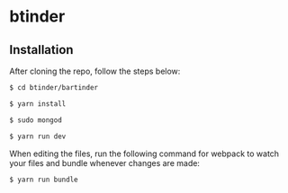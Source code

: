 # btinder

## Installation

After cloning the repo, follow the steps below:
```sh
$ cd btinder/bartinder
```
```sh
$ yarn install
```
```sh
$ sudo mongod
```
```sh
$ yarn run dev
```

When editing the files, run the following command for webpack to watch your files and bundle whenever changes are made:
```sh
$ yarn run bundle
